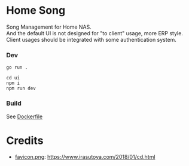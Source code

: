 # Home Song

Song Management for Home NAS.  
And the default UI is not designed for "to client" usage, more ERP style.
Client usages should be integrated with some authentication system.

### Dev

```shell
go run .
```

```shell
cd ui
npm i
npm run dev
```

### Build

See [Dockerfile](Dockerfile)

# Credits

- [favicon.png](asset/favicon.png): https://www.irasutoya.com/2018/01/cd.html

